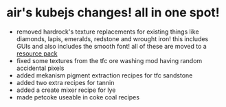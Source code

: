 # air's kubejs changes! all in one spot!
- removed hardrock's texture replacements for existing things like diamonds, lapis, emeralds, redstone and wrought iron! this includes GUIs and also includes the smooth font! all of these are moved to a [resource pack](https://github.com/airsh4de/htfc3-kubejs_patches/blob/main/hardrock's%20texture%20overrides.zip)
- fixed some textures from the tfc ore washing mod having random accidental pixels
- added mekanism pigment extraction recipes for tfc sandstone
- added two extra recipes for tannin
- added a create mixer recipe for lye
- made petcoke useable in coke coal recipes